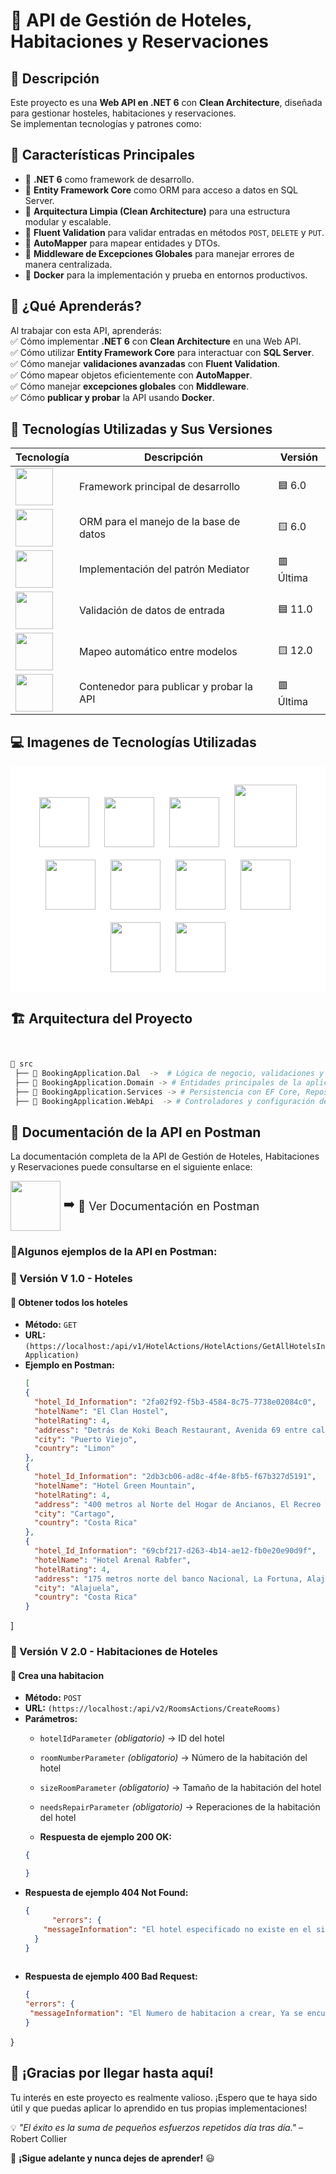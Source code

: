 ﻿# 📌 API de Gestión de Hoteles, Habitaciones y Reservaciones

## 📖 Descripción

Este proyecto es una **Web API en .NET 6** con **Clean Architecture**, diseñada para gestionar hosteles, habitaciones y reservaciones.  
Se implementan tecnologías y patrones como:

## 📌 Características Principales  
- 🔹 **.NET 6** como framework de desarrollo.  
- 🔹 **Entity Framework Core** como ORM para acceso a datos en SQL Server.  
- 🔹 **Arquitectura Limpia (Clean Architecture)** para una estructura modular y escalable.  
- 🔹 **Fluent Validation** para validar entradas en métodos `POST`, `DELETE` y `PUT`.  
- 🔹 **AutoMapper** para mapear entidades y DTOs.  
- 🔹 **Middleware de Excepciones Globales** para manejar errores de manera centralizada.  
- 🔹 **Docker** para la implementación y prueba en entornos productivos.

## 🎯 ¿Qué Aprenderás?
Al trabajar con esta API, aprenderás:  
✅ Cómo implementar **.NET 6** con **Clean Architecture** en una Web API.  
✅ Cómo utilizar **Entity Framework Core** para interactuar con **SQL Server**.  
✅ Cómo manejar **validaciones avanzadas** con **Fluent Validation**.  
✅ Cómo mapear objetos eficientemente con **AutoMapper**.  
✅ Cómo manejar **excepciones globales** con **Middleware**.  
✅ Cómo **publicar y probar** la API usando **Docker**.  

## 🚀 Tecnologías Utilizadas y Sus Versiones  

| Tecnología           | Descripción | Versión |
|----------------------|------------|---------|
| <img src="Img/dotnetcore-original.svg" width="60"> | Framework principal de desarrollo | 🟦 6.0 |
| <img src="Img/EfCore.png" width="60"> | ORM para el manejo de la base de datos | 🟨 6.0 |
| <img src="Img/MediatR.png" width="60"> | Implementación del patrón Mediator | 🟥 Última |
| <img src="Img/fluent-validation-logo.png" width="60"> | Validación de datos de entrada | 🟦 11.0 |
| <img src="Img/Automapper.png" width="60"> | Mapeo automático entre modelos | 🟨 12.0 |
| <img src="Img/docker-original-wordmark.svg" width="60"> | Contenedor para publicar y probar la API | 🟥 Última |

## 💻 Imagenes de Tecnologías Utilizadas

<p align="center" style="background-color: white; padding: 20px;">
    <img src="Img/dotnetcore-original.svg" width="80" style="margin: 10px;">
    <img src="Img/EfCore.png" width="80" style="margin: 10px;">
    <img src="Img/csharp-original.svg" width="80" style="margin: 10px;">
    <img src="Img/MediatR.png" width="100" style="margin: 10px;">
    <img src="Img/fluent-validation-logo.png" width="80" style="margin: 10px;">
    <img src="Img/Automapper.png" width="80" style="margin: 10px;">
    <img src="Img/docker-original-wordmark.svg" width="80" style="margin: 10px;">
    <img src="Img/github-original-wordmark.svg" width="80" style="margin: 10px;">
    <img src="Img/postman-original-wordmark.svg" width="80" style="margin: 10px;">
    <img src="Img/swagger-original-wordmark.svg" width="80" style="margin: 10px;">
</p>



## 🏗️ Arquitectura del Proyecto

```bash


📂 src
 ├── 📁 BookingApplication.Dal  ->  # Lógica de negocio, validaciones y comandos MediatR
 ├── 📁 BookingApplication.Domain -> # Entidades principales de la aplicación
 ├── 📁 BookingApplication.Services -> # Persistencia con EF Core, Repositorios, Unit of Work
 ├── 📁 BookingApplication.WebApi  -> # Controladores y configuración de la API
```
## 📄 Documentación de la API en Postman

La documentación completa de la API de Gestión de Hoteles, Habitaciones y Reservaciones puede consultarse en el siguiente enlace:
<div style="display: flex; align-items: center;">
  <img src="Img/postman-original-wordmark.svg" width="80" style="margin-right: 5px;">
  <span style="font-size: 20px; margin-right: 5px;">➡️</span>
  <a href="https://documenter.getpostman.com/view/19070925/2sAYkGKeYP" style="font-size: 18px; text-decoration: none;">
    🔗 Ver Documentación en Postman
  </a>
</div>


 ### 📌Algunos ejemplos de la API en Postman:

### **🔹 Versión  V 1.0 - Hoteles**
#### 🏨 Obtener todos los hoteles
- **Método:** `GET`
- **URL:** `(https://localhost:/api/v1/HotelActions/HotelActions/GetAllHotelsInApplication)`
- **Ejemplo en Postman:**
  ```json
  [
  {
    "hotel_Id_Information": "2fa02f92-f5b3-4584-8c75-7738e02084c0",
    "hotelName": "El Clan Hostel",
    "hotelRating": 4,
    "address": "Detrás de Koki Beach Restaurant, Avenida 69 entre calles 217 y 219",
    "city": "Puerto Viejo",
    "country": "Limon"
  },
  {
    "hotel_Id_Information": "2db3cb06-ad8c-4f4e-8fb5-f67b327d5191",
    "hotelName": "Hotel Green Mountain",
    "hotelRating": 4,
    "address": "400 metros al Norte del Hogar de Ancianos, El Recreo Turrialba, Turrialba, Cartago",
    "city": "Cartago",
    "country": "Costa Rica"
  },
  {
    "hotel_Id_Information": "69cbf217-d263-4b14-ae12-fb0e20e90d9f",
    "hotelName": "Hotel Arenal Rabfer",
    "hotelRating": 4,
    "address": "175 metros norte del banco Nacional, La Fortuna, Alajuela, 21007",
    "city": "Alajuela",
    "country": "Costa Rica"
  }
]


### **🔹 Versión  V 2.0 - Habitaciones de Hoteles**
#### 🏨 Crea una habitacion
- **Método:** `POST`
- **URL:** `(https://localhost:/api/v2/RoomsActions/CreateRooms)`
- **Parámetros:**
  - `hotelIdParameter` _(obligatorio)_ → ID del hotel
  - `roomNumberParameter` _(obligatorio)_ → Número de la habitación del hotel
  - `sizeRoomParameter` _(obligatorio)_ → Tamaño de la habitación del hotel
  -  `needsRepairParameter` _(obligatorio)_ → Reperaciones de la habitación del hotel
  
  - **Respuesta de ejemplo 200 OK:**
  ```json
  {

  }
- **Respuesta de ejemplo 404 Not Found:**
  ```json
  {
        "errors": {
      "messageInformation": "El hotel especificado no existe en el sistema."
    }
  }
    

- **Respuesta de ejemplo 400 Bad Request:**
   ```json
   {
  "errors": {
    "messageInformation": "El Numero de habitacion a crear, Ya se encuetra registrado, Porfavor ingrese otro numero de habitacion valido!."
  }
}

## 🎉 ¡Gracias por llegar hasta aquí!  
Tu interés en este proyecto es realmente valioso. ¡Espero que te haya sido útil y que puedas aplicar lo aprendido en tus propias implementaciones!  

💡 *"El éxito es la suma de pequeños esfuerzos repetidos día tras día."* – Robert Collier  

🚀 **¡Sigue adelante y nunca dejes de aprender!** 😃  

